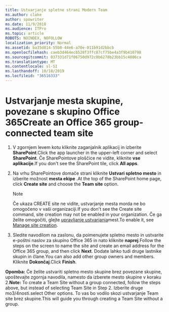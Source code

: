 ```yaml
---
title: Ustvarjanje spletne strani Modern Team
ms.author: clake
author: spowriter
ms.date: 11/9/2018
ms.audience: ITPro
ms.topic: article
ROBOTS: NOINDEX, NOFOLLOW
localization_priority: Normal
ms.assetid: ba35d814-55b8-44e6-a70e-011b91d2bbcb
ms.openlocfilehash: caeb3d464ecb528f3ffc87cf75be4a3f9b410798
ms.sourcegitcommit: 037331d71f06750d972c0b6278b23bb15c4806ca
ms.translationtype: MT
ms.contentlocale: sl-SI
ms.lasthandoff: 10/18/2019
ms.locfileid: "36516333"
---
```

# <a name="create-an-office-365-group-connected-team-site"></a><span data-ttu-id="04475-102">Ustvarjanje mesta skupine, povezane s skupino Office 365</span><span class="sxs-lookup"><span data-stu-id="04475-102">Create an Office 365 group-connected team site</span></span>

1. <span data-ttu-id="04475-103">V zgornjem levem kotu kliknite zaganjalnik aplikacij in izberite **SharePoint**.</span><span class="sxs-lookup"><span data-stu-id="04475-103">Click the app launcher in the upper-left corner and select **SharePoint**.</span></span> <span data-ttu-id="04475-104">Če SharePointove ploščice ne vidite, kliknite **vse aplikacije**.</span><span class="sxs-lookup"><span data-stu-id="04475-104">If you don't see the SharePoint tile, click **All apps**.</span></span>
    
2. <span data-ttu-id="04475-105">Na vrhu SharePointove domače strani kliknite **Ustvari spletno mesto** in izberite možnost **mesta ekipe** .</span><span class="sxs-lookup"><span data-stu-id="04475-105">At the top of the SharePoint home page, click **Create site** and choose the **Team site** option.</span></span> 
    
    > [!NOTE]
    > <span data-ttu-id="04475-106">Če ukaza CREATE site ne vidite, ustvarjanje mesta morda ne bo omogočeno v vaši organizaciji.</span><span class="sxs-lookup"><span data-stu-id="04475-106">If you don't see the Create site command, site creation may not be enabled in your organization.</span></span> <span data-ttu-id="04475-107">Če ga želite omogočiti, glejte [upravljanje ustvarjanja](https://go.microsoft.com/fwlink/?linkid=2009644)mest.</span><span class="sxs-lookup"><span data-stu-id="04475-107">To enable it, see [Manage site creation](https://go.microsoft.com/fwlink/?linkid=2009644).</span></span> 
  
3. <span data-ttu-id="04475-108">Sledite navodilom na zaslonu, da poimenujete spletno mesto in ustvarite e-poštni naslov za skupino Office 365 in nato kliknite **naprej**.</span><span class="sxs-lookup"><span data-stu-id="04475-108">Follow the steps on the screen to name the site and create an email address for the Office 365 group, and then click **Next**.</span></span> <span data-ttu-id="04475-109">Dodate lahko tudi druge lastnike skupin in člane.</span><span class="sxs-lookup"><span data-stu-id="04475-109">You can also add other group owners and members.</span></span> <span data-ttu-id="04475-110">Kliknite **Dokončaj**.</span><span class="sxs-lookup"><span data-stu-id="04475-110">Click **Finish**.</span></span>
  
 <span data-ttu-id="04475-111">**Opomba:** Če želite ustvariti spletno mesto skupine brez povezane skupine, upoštevajte zgornja navodila, namesto da izberete mesto skupine v koraku 2.</span><span class="sxs-lookup"><span data-stu-id="04475-111">**Note:** To create a Team Site without a group connected, follow the steps above, but instead of selecting Team Site in Step 2.</span></span> <span data-ttu-id="04475-112">Izberite druge mo3/4nosti.</span><span class="sxs-lookup"><span data-stu-id="04475-112">select Other options.</span></span> <span data-ttu-id="04475-113">To vas bo vodilo skozi ustvarjanje Team site brez skupine.</span><span class="sxs-lookup"><span data-stu-id="04475-113">This will guide you through creating a Team Site without a group.</span></span> 
    

